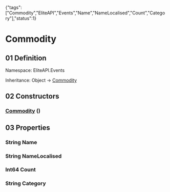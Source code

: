 {"tags":["Commodity","EliteAPI","Events","Name","NameLocalised","Count","Category"],"status":1}

# Commodity

## 01 Definition

Namespace: <span class='code'>EliteAPI.Events</span>

Inheritance: <span class='code'>Object</span> → <span class='code'>[Commodity](../../EliteAPI/Events/Commodity.html)</span>

## 02 Constructors

### <span class='code'>[Commodity](../../EliteAPI/Events/Commodity.html)</span> ()

## 03 Properties

### <span class='code'>String</span> Name

### <span class='code'>String</span> NameLocalised

### <span class='code'>Int64</span> Count

### <span class='code'>String</span> Category

